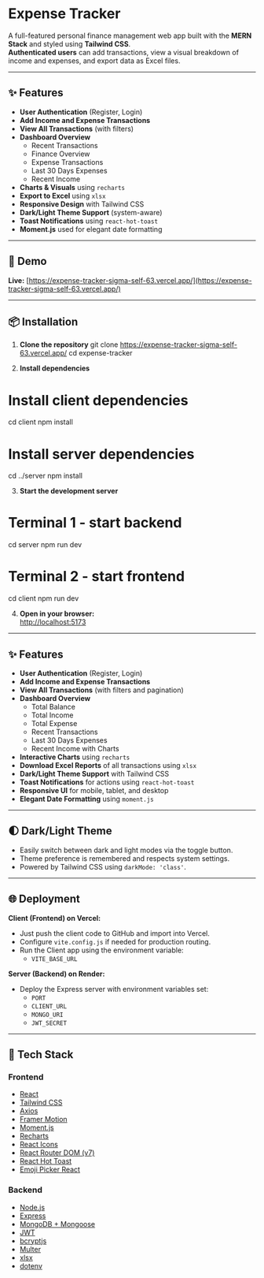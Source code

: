 # Expense Tracker

A full-featured personal finance management web app built with the **MERN Stack** and styled using **Tailwind CSS**.  
**Authenticated users** can add transactions, view a visual breakdown of income and expenses, and export data as Excel files.

---

## ✨ Features

- **User Authentication** (Register, Login)
- **Add Income and Expense Transactions**
- **View All Transactions** (with filters)
- **Dashboard Overview**
  - Recent Transactions
  - Finance Overview
  - Expense Transactions
  - Last 30 Days Expenses
  - Recent Income
- **Charts & Visuals** using `recharts`
- **Export to Excel** using `xlsx`
- **Responsive Design** with Tailwind CSS
- **Dark/Light Theme Support** (system-aware)
- **Toast Notifications** using `react-hot-toast`
- **Moment.js** used for elegant date formatting

---

## 🚀 Demo

**Live:** [https://expense-tracker-sigma-self-63.vercel.app/](https://expense-tracker-sigma-self-63.vercel.app/)

---

## 📦 Installation

1. **Clone the repository**
git clone https://expense-tracker-sigma-self-63.vercel.app/
cd expense-tracker

2. **Install dependencies**
# Install client dependencies
cd client
npm install

# Install server dependencies
cd ../server
npm install

3. **Start the development server**
# Terminal 1 - start backend
cd server
npm run dev

# Terminal 2 - start frontend
cd client
npm run dev

4. **Open in your browser:**  
[http://localhost:5173](http://localhost:5173)

---

## ✨ Features

- **User Authentication** (Register, Login)
- **Add Income and Expense Transactions**
- **View All Transactions** (with filters and pagination)
- **Dashboard Overview**
  - Total Balance
  - Total Income
  - Total Expense
  - Recent Transactions
  - Last 30 Days Expenses
  - Recent Income with Charts
- **Interactive Charts** using `recharts`
- **Download Excel Reports** of all transactions using `xlsx`
- **Dark/Light Theme Support** with Tailwind CSS
- **Toast Notifications** for actions using `react-hot-toast`
- **Responsive UI** for mobile, tablet, and desktop
- **Elegant Date Formatting** using `moment.js`

---

## 🌓 Dark/Light Theme

- Easily switch between dark and light modes via the toggle button.
- Theme preference is remembered and respects system settings.
- Powered by Tailwind CSS using `darkMode: 'class'`.

---

## 🌐 Deployment

**Client (Frontend) on Vercel:**  
- Just push the client code to GitHub and import into Vercel.  
- Configure `vite.config.js` if needed for production routing.
- Run the Client app using the environment variable:
  - `VITE_BASE_URL`

**Server (Backend) on Render:**  
- Deploy the Express server with environment variables set:
  - `PORT`
  - `CLIENT_URL`
  - `MONGO_URI`
  - `JWT_SECRET`

---

## 🧩 Tech Stack

### Frontend

- [React](https://react.dev/)
- [Tailwind CSS](https://tailwindcss.com/)
- [Axios](https://axios-http.com/)
- [Framer Motion](https://www.framer.com/motion/)
- [Moment.js](https://momentjs.com/)
- [Recharts](https://recharts.org/en-US/)
- [React Icons](https://react-icons.github.io/react-icons/)
- [React Router DOM (v7)](https://reactrouter.com/en/main)
- [React Hot Toast](https://react-hot-toast.com/)
- [Emoji Picker React](https://github.com/ealush/emoji-picker-react)

### Backend

- [Node.js](https://nodejs.org/)
- [Express](https://expressjs.com/)
- [MongoDB + Mongoose](https://mongoosejs.com/)
- [JWT](https://github.com/auth0/node-jsonwebtoken)
- [bcryptjs](https://github.com/dcodeIO/bcrypt.js/)
- [Multer](https://github.com/expressjs/multer)
- [xlsx](https://github.com/SheetJS/sheetjs)
- [dotenv](https://github.com/motdotla/dotenv)

